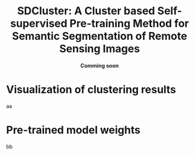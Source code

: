 <h1 align="center"> SDCluster: A Cluster based Self-supervised Pre-training Method for Semantic Segmentation of Remote Sensing Images </h1>
<p align="center">
<h4 align="center">Comming soon</h4>



# Visualization of clustering results

aa

# Pre-trained model weights

bb
